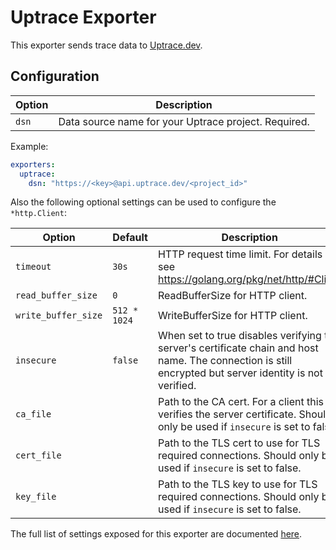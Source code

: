 # Uptrace Exporter

This exporter sends trace data to [Uptrace.dev](https://uptrace.dev).

## Configuration

| Option | Description                                          |
| ------ | ---------------------------------------------------- |
| `dsn`  | Data source name for your Uptrace project. Required. |

Example:

```yaml
exporters:
  uptrace:
    dsn: "https://<key>@api.uptrace.dev/<project_id>"
```

Also the following optional settings can be used to configure the `*http.Client`:

| Option              | Default      | Description                                                                                                                                              |
| ------------------- | ------------ | -------------------------------------------------------------------------------------------------------------------------------------------------------- |
| `timeout`           | `30s`        | HTTP request time limit. For details see https://golang.org/pkg/net/http/#Client                                                                         |
| `read_buffer_size`  | `0`          | ReadBufferSize for HTTP client.                                                                                                                          |
| `write_buffer_size` | `512 * 1024` | WriteBufferSize for HTTP client.                                                                                                                         |
| `insecure`          | `false`      | When set to true disables verifying the server's certificate chain and host name. The connection is still encrypted but server identity is not verified. |
| `ca_file`           |              | Path to the CA cert. For a client this verifies the server certificate. Should only be used if `insecure` is set to false.                               |
| `cert_file`         |              | Path to the TLS cert to use for TLS required connections. Should only be used if `insecure` is set to false.                                             |
| `key_file`          |              | Path to the TLS key to use for TLS required connections. Should only be used if `insecure` is set to false.                                              |

The full list of settings exposed for this exporter are documented [here](./config.go).
